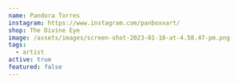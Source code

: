 ```yaml
---
name: Pandora Torres
instagram: https://www.instagram.com/panboxxart/
shop: The Divine Eye
image: /assets/images/screen-shot-2023-01-18-at-4.58.47-pm.png
tags:
  - artist
active: true
featured: false
---
```

